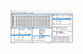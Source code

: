 <img src="https://raw.githubusercontent.com/lelettrone/Computer-System-Design-2023/main/ASIM%20Assembly/screen_asim.png" width="100"/>

